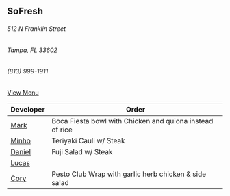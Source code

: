 
## SoFresh
###### 512 N Franklin Street
###### Tampa, FL 33602
###### (813) 999-1911

[View Menu](https://ordering.chownow.com/order/1667/locations)


Developer     | Order
--------------|---------------------
[Mark](http://github.com/mark-smithtb)              | Boca Fiesta bowl with Chicken and quiona instead of rice
[Minho](https://github.com/minhochoi)               | Teriyaki Cauli w/ Steak
[Daniel](https://github.come/dtartaglia)            | Fuji Salad w/ Steak
[Lucas](https://github.com/LucasClaude)             | 
[Cory]()                                            | Pesto Club Wrap with garlic herb chicken & side salad
